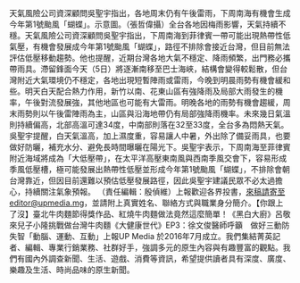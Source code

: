 天氣風險公司資深顧問吳聖宇指出，各地周末仍有午後雷雨，下周南海有機會生成今年第1號颱風「蝴蝶」。示意圖。（張哲偉攝）全台各地因梅雨影響，天氣持續不穩。天氣風險公司資深顧問吳聖宇指出，下周南海到菲律賓一帶可能出現熱帶性低氣壓，有機會發展成今年第1號颱風「蝴蝶」，路徑不排除會接近台灣，但目前無法評估低壓移動趨勢。他也提醒，近期台灣各地大氣不穩定、降雨頻繁，出門務必攜帶雨具。滯留鋒面今天（5日）將逐漸南移至巴士海峽，結構會變得較鬆散，但台灣附近大氣環境仍不穩定，各地出現短暫陣雨或雷雨，今晚到明晨雨勢有機會緩和些。明天白天配合熱力作用，新竹以南、花東山區有強降雨及局部大雨發生的機率，午後對流發展強，其他地區也可能有大雷雨。明晚各地的雨勢有機會趨緩，周末雨勢則以午後雷陣雨為主，山區與沿海地帶仍有局部強降雨機率。未來幾日氣溫則持續偏高，北部高溫可達34度，中南部則落在32至33度，全台多為悶熱天氣。吳聖宇提醒，白天氣溫高，加上濕度重，容易讓人中暑，外出除了備妥雨具，也要做好防曬，補充水分、避免長時間曝曬在陽光下。吳聖宇表示，下周南海至菲律賓附近海域將成為「大低壓帶」，在太平洋高壓東南風與西南季風交會下，容易形成季風低壓槽，極可能發展出熱帶性低壓並形成今年第1號颱風「蝴蝶」，不排除會朝台灣靠近，但因目前還難以預估低壓發展路徑，因此吳聖宇建議民眾不必太過擔心，持續關注氣象預報。 （責任編輯：殷偵維）上報歡迎各界投書，來稿請寄至editor@upmedia.mg，並請附上真實姓名、聯絡方式與職業身分簡介。【你跟上了沒】臺北牛肉麵節得獎作品、紅燒牛肉麵做法竟然這麼簡單！《黑白大廚》呂敬來兒子小隆挑戰做台灣牛肉麵《大健康世代》EP3：徐文俊醫師呼籲　做好三動防失智「動腦、運動、互動」上報UP Media 於2016年7月成立。我們集結菁英記者、編輯、專業行銷業務、社群好手，強調多元的原生內容與有趣豐富的觀點。我們有國內外調查新聞、生活、遊戲、消費等資訊，希望提供讀者具有深度、廣度、樂趣及生活、時尚品味的原生新聞。
            